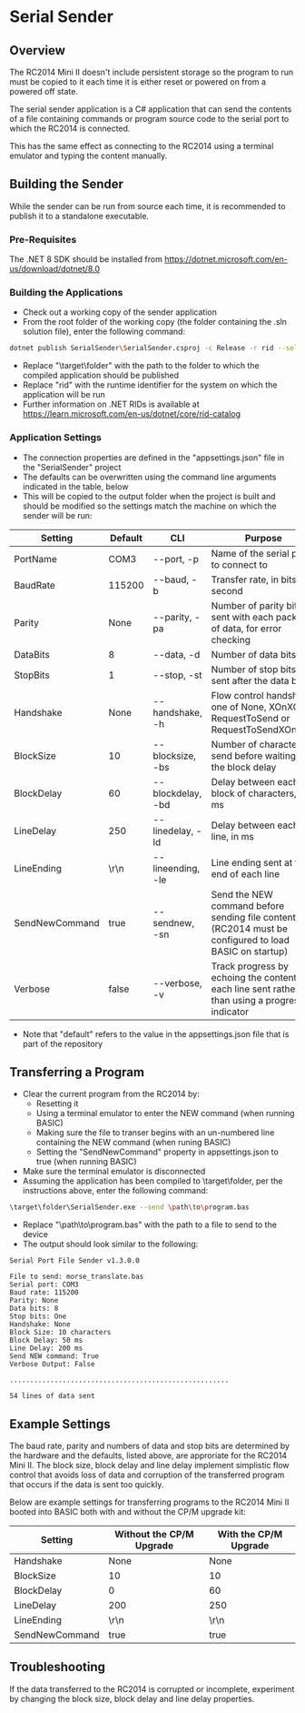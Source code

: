 # Serial Sender

## Overview

The RC2014 Mini II doesn't include persistent storage so the program to run must be copied to it each time it is either reset or powered on from a powered off state.

The serial sender application is a C# application that can send the contents of a file containing commands or program source code to the serial port to which the RC2014 is connected.

This has the same effect as connecting to the RC2014 using a terminal emulator and typing the content manually.

## Building the Sender

While the sender can be run from source each time, it is recommended to publish it to a standalone executable.

### Pre-Requisites

The .NET 8 SDK should be installed from https://dotnet.microsoft.com/en-us/download/dotnet/8.0

### Building the Applications

- Check out a working copy of the sender application
- From the root folder of the working copy (the folder containing the .sln solution file), enter the following command:

```bash
dotnet publish SerialSender\SerialSender.csproj -c Release -r rid --self-contained -o \target\folder
```

- Replace "\target\folder" with the path to the folder to which the compiled application should be published
- Replace "rid" with the runtime identifier for the system on which the application will be run
- Further information on .NET RIDs is available at https://learn.microsoft.com/en-us/dotnet/core/rid-catalog

### Application Settings

- The connection properties are defined in the "appsettings.json" file in the "SerialSender" project
- The defaults can be overwritten using the command line arguments indicated in the table, below
- This will be copied to the output folder when the project is built and should be modified so the settings match the machine on which the sender will be run:

| Setting        | Default | CLI               | Purpose                                                                                                |
| -------------- | ------- | ----------------- | ------------------------------------------------------------------------------------------------------ |
| PortName       | COM3    | --port, -p        | Name of the serial port to connect to                                                                  |
| BaudRate       | 115200  | --baud, -b        | Transfer rate, in bits per second                                                                      |
| Parity         | None    | --parity, -pa     | Number of parity bits sent with each package of data, for error checking                               |
| DataBits       | 8       | --data, -d        | Number of data bits                                                                                    |
| StopBits       | 1       | --stop, -st       | Number of stop bits sent after the data bits                                                           |
| Handshake      | None    | --handshake, -h   | Flow control handshake, one of None, XOnXOff, RequestToSend or RequestToSendXOnXOff                    |
| BlockSize      | 10      | --blocksize, -bs  | Number of characters to send before waiting for the block delay                                        |
| BlockDelay     | 60      | --blockdelay, -bd | Delay between each block of characters, in ms                                                          |
| LineDelay      | 250     | --linedelay, -ld  | Delay between each line, in ms                                                                         |
| LineEnding     | \r\n    | --lineending, -le | Line ending sent at the end of each line                                                               |
| SendNewCommand | true    | --sendnew, -sn    | Send the NEW command before sending file contents (RC2014 must be configured to load BASIC on startup) |
| Verbose        | false   | --verbose, -v     | Track progress by echoing the content of each line sent rather than using a progress indicator         |

- Note that "default" refers to the value in the appsettings.json file that is part of the repository

## Transferring a Program

- Clear the current program from the RC2014 by:
  - Resetting it
  - Using a terminal emulator to enter the NEW command (when running BASIC)
  - Making sure the file to transer begins with an un-numbered line containing the NEW command (when runing BASIC)
  - Setting the "SendNewCommand" property in appsettings.json to true (when running BASIC)
- Make sure the terminal emulator is disconnected
- Assuming the application has been compiled to \target\folder, per the instructions above, enter the following command:

```bash
\target\folder\SerialSender.exe --send \path\to\program.bas
```

- Replace "\path\to\program.bas" with the path to a file to send to the device
- The output should look similar to the following:

```
Serial Port File Sender v1.3.0.0

File to send: morse_translate.bas
Serial port: COM3
Baud rate: 115200
Parity: None
Data bits: 8
Stop bits: One
Handshake: None
Block Size: 10 characters
Block Delay: 50 ms
Line Delay: 200 ms
Send NEW command: True
Verbose Output: False

......................................................

54 lines of data sent
```

## Example Settings

The baud rate, parity and numbers of data and stop bits are determined by the hardware and the defaults, listed above, are approriate for the RC2014 Mini II. The block size, block delay and line delay implement simplistic flow control that avoids loss of data and corruption of the transferred program that occurs if the data is sent too quickly.

Below are example settings for transferring programs to the RC2014 Mini II booted into BASIC both with and without the CP/M upgrade kit:

| Setting        | Without the CP/M Upgrade | With the CP/M Upgrade |
| -------------- | ------------------------ | --------------------- |
| Handshake      | None                     | None                  |
| BlockSize      | 10                       | 10                    |
| BlockDelay     | 0                        | 60                    |
| LineDelay      | 200                      | 250                   |
| LineEnding     | \r\n                     | \r\n                  |
| SendNewCommand | true                     | true                  |

## Troubleshooting

If the data transferred to the RC2014 is corrupted or incomplete, experiment by changing the block size, block delay and line delay properties.
